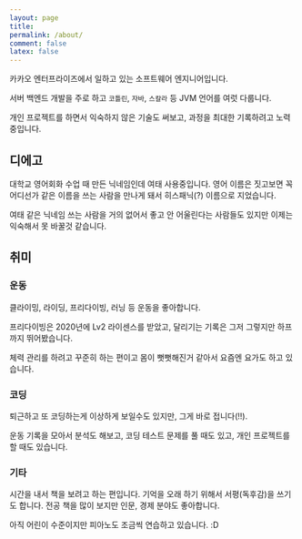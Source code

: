 ```yaml
---
layout: page
title: 
permalink: /about/
comment: false
latex: false
---
```


카카오 엔터프라이즈에서 일하고 있는 소프트웨어 엔지니어입니다.

서버 백엔드 개발을 주로 하고 `코틀린`, `자바`, `스칼라` 등 JVM 언어를 여럿 다룹니다.

개인 프로젝트를 하면서 익숙하지 않은 기술도 써보고, 과정을 최대한 기록하려고 노력중입니다.
    
## 디에고

대학교 영어회화 수업 때 만든 닉네임인데 여태 사용중입니다. 영어 이름은 짓고보면 꼭 어디선가 같은 이름을 쓰는 사람을 만나게 돼서 히스패닉(?) 이름으로 지었습니다.  

여태 같은 닉네임 쓰는 사람을 거의 없어서 좋고 안 어울린다는 사람들도 있지만 이제는 익숙해서 못 바꿀것 같습니다.

## 취미

### 운동 

클라이밍, 라이딩, 프리다이빙, 러닝 등 운동을 좋아합니다.

프리다이빙은 2020년에 Lv2 라이센스를 받았고, 달리기는 기록은 그저 그렇지만 하프까지 뛰어봤습니다.

체력 관리를 하려고 꾸준히 하는 편이고 몸이 뻣뻣해진거 같아서 요즘엔 요가도 하고 있습니다.

### 코딩
  
퇴근하고 또 코딩하는게 이상하게 보일수도 있지만, 그게 바로 접니다(!!).

운동 기록을 모아서 분석도 해보고, 코딩 테스트 문제를 풀 때도 있고, 개인 프로젝트를 할 때도 있습니다.

### 기타

시간을 내서 책을 보려고 하는 편입니다. 기억을 오래 하기 위해서 서평(독후감)을 쓰기도 합니다. 전공 책을 많이 보지만 인문, 경제 분야도 좋아합니다.

아직 어린이 수준이지만 피아노도 조금씩 연습하고 있습니다. :D
